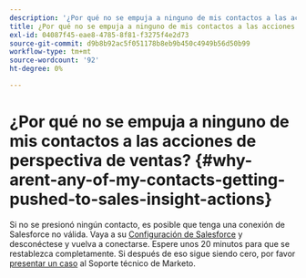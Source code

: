 ```yaml
---
description: '¿Por qué no se empuja a ninguno de mis contactos a las acciones de perspectiva de ventas? : Documentos de Marketo: documentación del producto'
title: ¿Por qué no se empuja a ninguno de mis contactos a las acciones de perspectiva de ventas?
exl-id: 04087f45-eae8-4785-8f81-f3275f4e2d73
source-git-commit: d9b8b92ac5f051178b8eb9b450c4949b56d50b99
workflow-type: tm+mt
source-wordcount: '92'
ht-degree: 0%

---
```


# ¿Por qué no se empuja a ninguno de mis contactos a las acciones de perspectiva de ventas? {#why-arent-any-of-my-contacts-getting-pushed-to-sales-insight-actions}

Si no se presionó ningún contacto, es posible que tenga una conexión de Salesforce no válida. Vaya a su [Configuración de Salesforce](https://toutapp.com/login) y desconéctese y vuelva a conectarse. Espere unos 20 minutos para que se restablezca completamente. Si después de eso sigue siendo cero, por favor [presentar un caso](https://nation.marketo.com/t5/Support/ct-p/Support#) al Soporte técnico de Marketo.

